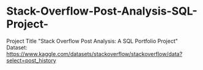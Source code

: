 # Stack-Overflow-Post-Analysis-SQL-Project-
Project Title "Stack Overflow Post Analysis: A SQL Portfolio Project" Dataset: https://www.kaggle.com/datasets/stackoverflow/stackoverflow/data?select=post_history
